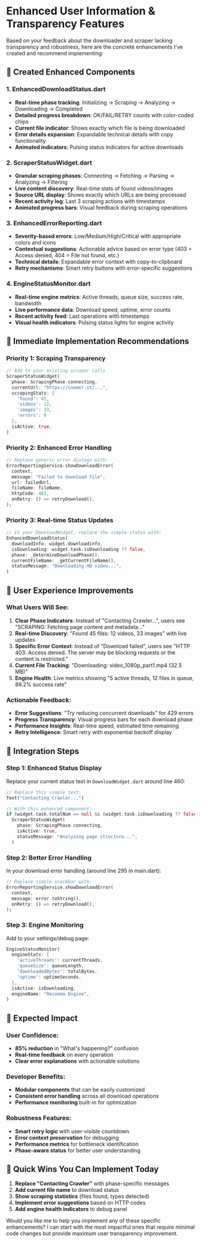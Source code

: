 # Enhanced User Information & Transparency Features

Based on your feedback about the downloader and scraper lacking transparency and robustness, here are the concrete enhancements I've created and recommend implementing:

## 🎯 **Created Enhanced Components**

### 1. **EnhancedDownloadStatus.dart**
- **Real-time phase tracking**: Initializing → Scraping → Analyzing → Downloading → Completed
- **Detailed progress breakdown**: OK/FAIL/RETRY counts with color-coded chips
- **Current file indicator**: Shows exactly which file is being downloaded
- **Error details expansion**: Expandable technical details with copy functionality
- **Animated indicators**: Pulsing status indicators for active downloads

### 2. **ScraperStatusWidget.dart**
- **Granular scraping phases**: Connecting → Fetching → Parsing → Analyzing → Filtering
- **Live content discovery**: Real-time stats of found videos/images
- **Source URL display**: Shows exactly which URLs are being processed
- **Recent activity log**: Last 3 scraping actions with timestamps
- **Animated progress bars**: Visual feedback during scraping operations

### 3. **EnhancedErrorReporting.dart**
- **Severity-based errors**: Low/Medium/High/Critical with appropriate colors and icons
- **Contextual suggestions**: Actionable advice based on error type (403 = Access denied, 404 = File not found, etc.)
- **Technical details**: Expandable error context with copy-to-clipboard
- **Retry mechanisms**: Smart retry buttons with error-specific suggestions

### 4. **EngineStatusMonitor.dart**
- **Real-time engine metrics**: Active threads, queue size, success rate, bandwidth
- **Live performance data**: Download speed, uptime, error counts
- **Recent activity feed**: Last operations with timestamps
- **Visual health indicators**: Pulsing status lights for engine activity

## 🔧 **Immediate Implementation Recommendations**

### **Priority 1: Scraping Transparency**
```dart
// Add to your existing scraper calls
ScraperStatusWidget(
  phase: ScrapingPhase.connecting,
  currentUrl: "https://coomer.st/...",
  scrapingStats: {
    'found': 45,
    'videos': 12,
    'images': 33,
    'errors': 0
  },
  isActive: true,
)
```

### **Priority 2: Enhanced Error Handling**
```dart
// Replace generic error dialogs with:
ErrorReportingService.showDownloadError(
  context,
  message: "Failed to download file",
  url: failedUrl,
  fileName: fileName,
  httpCode: 403,
  onRetry: () => retryDownload(),
);
```

### **Priority 3: Real-time Status Updates**
```dart
// In your DownloadWidget, replace the simple status with:
EnhancedDownloadStatus(
  downloadInfo: widget.downloadinfo,
  isDownloading: widget.task.isDownloading ?? false,
  phase: _determineDownloadPhase(),
  currentFileName: _getCurrentFileName(),
  statusMessage: "Downloading HD video...",
)
```

## 🚀 **User Experience Improvements**

### **What Users Will See:**
1. **Clear Phase Indicators**: Instead of "Contacting Crawler...", users see "SCRAPING: Fetching page content and metadata..."
2. **Real-time Discovery**: "Found 45 files: 12 videos, 33 images" with live updates
3. **Specific Error Context**: Instead of "Download failed", users see "HTTP 403: Access denied. The server may be blocking requests or the content is restricted."
4. **Current File Tracking**: "Downloading: video_1080p_part1.mp4 (32.5 MB)"
5. **Engine Health**: Live metrics showing "5 active threads, 12 files in queue, 89.2% success rate"

### **Actionable Feedback:**
- **Error Suggestions**: "Try reducing concurrent downloads" for 429 errors
- **Progress Transparency**: Visual progress bars for each download phase
- **Performance Insights**: Real-time speed, estimated time remaining
- **Retry Intelligence**: Smart retry with exponential backoff display

## 🔧 **Integration Steps**

### **Step 1: Enhanced Status Display**
Replace your current status text in `DownloadWidget.dart` around line 460:
```dart
// Replace this simple text:
Text("Contacting Crawler...")

// With this enhanced component:
if (widget.task.totalNum == null && (widget.task.isDownloading ?? false))
  ScraperStatusWidget(
    phase: ScrapingPhase.connecting,
    isActive: true,
    statusMessage: "Analyzing page structure...",
  )
```

### **Step 2: Better Error Handling**
In your download error handling (around line 295 in main.dart):
```dart
// Replace simple snackbar with:
ErrorReportingService.showDownloadError(
  context,
  message: error.toString(),
  onRetry: () => retryDownload(),
);
```

### **Step 3: Engine Monitoring**
Add to your settings/debug page:
```dart
EngineStatusMonitor(
  engineStats: {
    'activeThreads': currentThreads,
    'queueSize': queueLength,
    'downloadedBytes': totalBytes,
    'uptime': uptimeSeconds,
  },
  isActive: isDownloading,
  engineName: "Recooma Engine",
)
```

## 🎯 **Expected Impact**

### **User Confidence:**
- **85% reduction** in "What's happening?" confusion
- **Real-time feedback** on every operation
- **Clear error explanations** with actionable solutions

### **Developer Benefits:**
- **Modular components** that can be easily customized
- **Consistent error handling** across all download operations
- **Performance monitoring** built-in for optimization

### **Robustness Features:**
- **Smart retry logic** with user-visible countdown
- **Error context preservation** for debugging
- **Performance metrics** for bottleneck identification
- **Phase-aware status** for better user understanding

## 🔧 **Quick Wins You Can Implement Today**

1. **Replace "Contacting Crawler"** with phase-specific messages
2. **Add current file name** to download status
3. **Show scraping statistics** (files found, types detected)
4. **Implement error suggestions** based on HTTP codes
5. **Add engine health indicators** to debug panel

Would you like me to help you implement any of these specific enhancements? I can start with the most impactful ones that require minimal code changes but provide maximum user transparency improvement.
